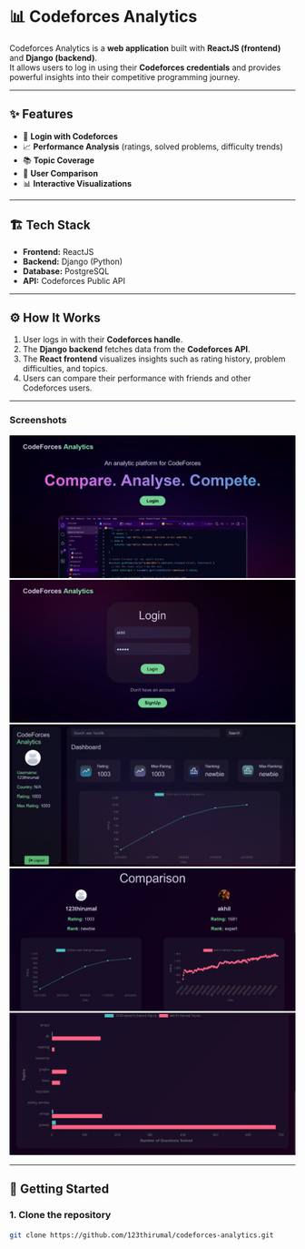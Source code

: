 # 📊 Codeforces Analytics

Codeforces Analytics is a **web application** built with **ReactJS (frontend)** and **Django (backend)**.  
It allows users to log in using their **Codeforces credentials** and provides powerful insights into their competitive programming journey.  

---

## ✨ Features

- 🔑 **Login with Codeforces**  
- 📈 **Performance Analysis** (ratings, solved problems, difficulty trends)  
- 📚 **Topic Coverage**  
- 🤝 **User Comparison**  
- 📊 **Interactive Visualizations**  

---

## 🏗️ Tech Stack

- **Frontend:** ReactJS  
- **Backend:** Django (Python)  
- **Database:** PostgreSQL  
- **API:** Codeforces Public API  

---

## ⚙️ How It Works

1. User logs in with their **Codeforces handle**.  
2. The **Django backend** fetches data from the **Codeforces API**.  
3. The **React frontend** visualizes insights such as rating history, problem difficulties, and topics.  
4. Users can compare their performance with friends and other Codeforces users.  

---

### Screenshots 
![Image 1](docs/images/1.png) 
![Image 2](docs/images/2.png) 
![Image 3](docs/images/3.png)
![Image 4](docs/images/4.png)
![Image 5](docs/images/5.png)

---
## 🚀 Getting Started

### 1. Clone the repository
```bash
git clone https://github.com/123thirumal/codeforces-analytics.git
